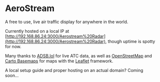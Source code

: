 # AeroStream
A free to use, live air traffic display for anywhere in the world. 

Currently hosted on a local IP at [http://192.168.86.24:3000/Aerostream%20Radar](http://192.168.86.24:3000/Aerostream%20Radar), though uptime is spotty for now.

Many thanks to [ADSB.lol](https://adsb.lol/) for live ATC data, as well as [OpenStreetMap](https://www.openstreetmap.org/#map=3/71.34/-96.82) and [Carto Basemaps](https://carto.com/basemaps) for maps with the [Leaflet](https://leafletjs.com/) framework.

A local setup guide and proper hosting on an actual domain? Coming soon...

